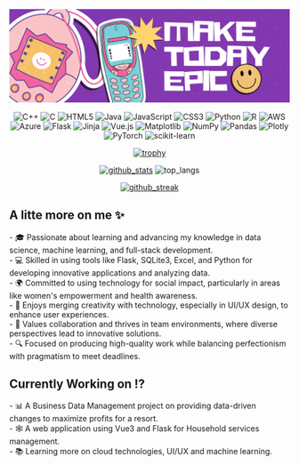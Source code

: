 <img src="https://github.com/vardhinii/vardhinii/blob/main/images/vardhinii_banner.png"/>
<div align="center">
  
![C++](https://img.shields.io/badge/c++-%2300599C.svg?style=for-the-badge&logo=c%2B%2B&logoColor=white) ![C](https://img.shields.io/badge/c-%2300599C.svg?style=for-the-badge&logo=c&logoColor=white) ![HTML5](https://img.shields.io/badge/html5-%23E34F26.svg?style=for-the-badge&logo=html5&logoColor=white) ![Java](https://img.shields.io/badge/java-%23ED8B00.svg?style=for-the-badge&logo=openjdk&logoColor=white) ![JavaScript](https://img.shields.io/badge/javascript-%23323330.svg?style=for-the-badge&logo=javascript&logoColor=%23F7DF1E) ![CSS3](https://img.shields.io/badge/css3-%231572B6.svg?style=for-the-badge&logo=css3&logoColor=white) ![Python](https://img.shields.io/badge/python-3670A0?style=for-the-badge&logo=python&logoColor=ffdd54) ![R](https://img.shields.io/badge/r-%23276DC3.svg?style=for-the-badge&logo=r&logoColor=white) ![AWS](https://img.shields.io/badge/AWS-%23FF9900.svg?style=for-the-badge&logo=amazon-aws&logoColor=white) ![Azure](https://img.shields.io/badge/azure-%230072C6.svg?style=for-the-badge&logo=microsoftazure&logoColor=white) ![Flask](https://img.shields.io/badge/flask-%23000.svg?style=for-the-badge&logo=flask&logoColor=white) ![Jinja](https://img.shields.io/badge/jinja-white.svg?style=for-the-badge&logo=jinja&logoColor=black) ![Vue.js](https://img.shields.io/badge/vue.js-%2335495e.svg?style=for-the-badge&logo=vuedotjs&logoColor=%234FC08D) ![Matplotlib](https://img.shields.io/badge/Matplotlib-%23ffffff.svg?style=for-the-badge&logo=Matplotlib&logoColor=black) ![NumPy](https://img.shields.io/badge/numpy-%23013243.svg?style=for-the-badge&logo=numpy&logoColor=white) ![Pandas](https://img.shields.io/badge/pandas-%23150458.svg?style=for-the-badge&logo=pandas&logoColor=white) ![Plotly](https://img.shields.io/badge/Plotly-%233F4F75.svg?style=for-the-badge&logo=plotly&logoColor=white) ![PyTorch](https://img.shields.io/badge/PyTorch-%23EE4C2C.svg?style=for-the-badge&logo=PyTorch&logoColor=white) ![scikit-learn](https://img.shields.io/badge/scikit--learn-%23F7931E.svg?style=for-the-badge&logo=scikit-learn&logoColor=white)

</div>
<div align="center">
  
[![trophy](https://github-profile-trophy.vercel.app/?username=vardhinii&theme=discord&margin-w=15&title=-Reviews&no-bg=true)](https://github.com/vardhinii)

</div> 
<div align="center">

[![github_stats](https://github-readme-stats.vercel.app/api?username=vardhinii&theme=tokyonight&show_icons=true&bg_color=00000000)](https://github.com/vardhinii)
<img height=195 src="https://github-readme-stats.vercel.app/api/top-langs/?username=vardhinii&theme=tokyonight&hide_border=false&include_all_commits=true&count_private=true&layout=compact&bg_color=00000000&card_width=420" alt="top_langs" />
</a>
<!--
![top_langs](https://github-readme-stats.vercel.app/api/top-langs/?username=vardhinii&theme=tokyonight&hide_border=false&include_all_commits=true&count_private=true&layout=compact&bg_color=00000000&card_width=400&height=195)
-->
</div>
<div align="center">

[![github_streak](https://streak-stats.demolab.com?user=vardhinii&theme=tokyonight-duo)](https://git.io/streak-stats)
  
</div>


<h2>A litte more on me ✨</h2>
- 🎓 Passionate about learning and advancing my knowledge in data science, machine learning, and full-stack development.<br>
- 💻 Skilled in using tools like Flask, SQLite3, Excel, and Python for developing innovative applications and analyzing data.<br>
- 🌍 Committed to using technology for social impact, particularly in areas like women's empowerment and health awareness.<br>
- 🎨 Enjoys merging creativity with technology, especially in UI/UX design, to enhance user experiences.<br>
- 🤝 Values collaboration and thrives in team environments, where diverse perspectives lead to innovative solutions.<br>
- 🔍 Focused on producing high-quality work while balancing perfectionism with pragmatism to meet deadlines.<br>

<h2>Currently Working on ⁉️</h2>
- 📊 A Business Data Management project on providing data-driven changes to maximize profits for a resort.<br>
- 🕸️ A web application using Vue3 and Flask for Household services management.<br>
- 📚 Learning more on cloud technologies, UI/UX and machine learning.<br>
<!---
vardhinii/vardhinii is a ✨ special ✨ repository because its `README.md` (this file) appears on your GitHub profile.
You can click the Preview link to take a look at your changes.
--->
